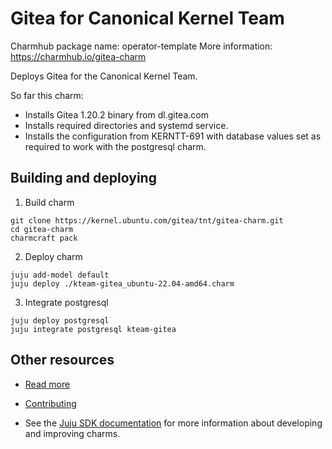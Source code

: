 <!--
Avoid using this README file for information that is maintained or published elsewhere, e.g.:

* metadata.yaml > published on Charmhub
* documentation > published on (or linked to from) Charmhub
* detailed contribution guide > documentation or CONTRIBUTING.md

Use links instead.
-->

# Gitea for Canonical Kernel Team

Charmhub package name: operator-template
More information: https://charmhub.io/gitea-charm

Deploys Gitea for the Canonical Kernel Team.

So far this charm:
- Installs Gitea 1.20.2 binary from dl.gitea.com
- Installs required directories and systemd service.
- Installs the configuration from KERNTT-691 with database values set as required to work with the postgresql charm.

## Building and deploying

1. Build charm
```shell
git clone https://kernel.ubuntu.com/gitea/tnt/gitea-charm.git
cd gitea-charm
charmcraft pack
```

2. Deploy charm
```shell
juju add-model default
juju deploy ./kteam-gitea_ubuntu-22.04-amd64.charm
```

3. Integrate postgresql
```shell
juju deploy postgresql
juju integrate postgresql kteam-gitea
```

## Other resources

<!-- If your charm is documented somewhere else other than Charmhub, provide a link separately. -->

- [Read more](https://example.com)

- [Contributing](CONTRIBUTING.md) <!-- or link to other contribution documentation -->

- See the [Juju SDK documentation](https://juju.is/docs/sdk) for more information about developing and improving charms.
